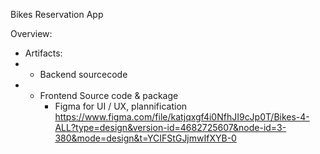 Bikes Reservation App

Overview:

- Artifacts:
- - Backend sourcecode
- - Frontend Source code & package
    - Figma for UI / UX, plannification
      https://www.figma.com/file/katjqxgf4i0NfhJI9cJp0T/Bikes-4-ALL?type=design&version-id=4682725607&node-id=3-380&mode=design&t=YCIFStGJjmwIfXYB-0
